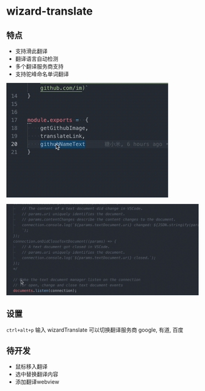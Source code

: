 # wizard-translate

## 特点

* 支持滑此翻译
* 翻译语言自动检测
* 多个翻译服务商支持
* 支持驼峰命名单词翻译

![支持驼峰命名单词翻译](./images/demo/show1.gif)

![支持滑此翻译](./images/demo/show2.gif)

## 设置

`ctrl+alt+p` 输入 wizardTranslate 可以切换翻译服务商 google, 有道, 百度


## 待开发

* 鼠标移入翻译
* 选中替换翻译内容
* 添加翻译webview